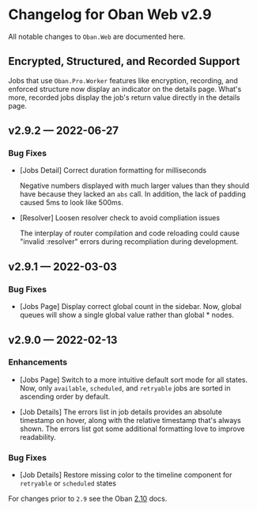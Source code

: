 # Changelog for Oban Web v2.9

All notable changes to `Oban.Web` are documented here.

## Encrypted, Structured, and Recorded Support

Jobs that use `Oban.Pro.Worker` features like encryption, recording, and
enforced structure now display an indicator on the details page. What's more,
recorded jobs display the job's return value directly in the details page.

## v2.9.2 — 2022-06-27

### Bug Fixes

- [Jobs Detail] Correct duration formatting for milliseconds

  Negative numbers displayed with much larger values than they should have
  because they lacked an `abs` call. In addition, the lack of padding caused 5ms
  to look like 500ms.

- [Resolver] Loosen resolver check to avoid compliation issues

  The interplay of router compilation and code reloading could cause "invalid
  :resolver" errors during recompliation during development.

## v2.9.1 — 2022-03-03

### Bug Fixes

- [Jobs Page] Display correct global count in the sidebar. Now, global queues
  will show a single global value rather than global * nodes.

## v2.9.0 — 2022-02-13

### Enhancements

- [Jobs Page] Switch to a more intuitive default sort mode for all states. Now,
  only `available`, `scheduled`, and `retryable` jobs are sorted in ascending
  order by default.

- [Job Details] The errors list in job details provides an absolute timestamp on
  hover, along with the relative timestamp that's always shown. The errors list
  got some additional formatting love to improve readability.

### Bug Fixes

- [Job Details] Restore missing color to the timeline component for `retryable`
  or `scheduled` states

For changes prior to `2.9` see the Oban [2.10][prev] docs.

[prev]: https://hexdocs.pm/oban/2.10.1/changelog.html
